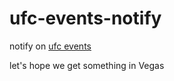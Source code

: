 ufc-events-notify
===
notify on [ufc events](https://www.ufc.com/events)

let's hope we get something in Vegas
